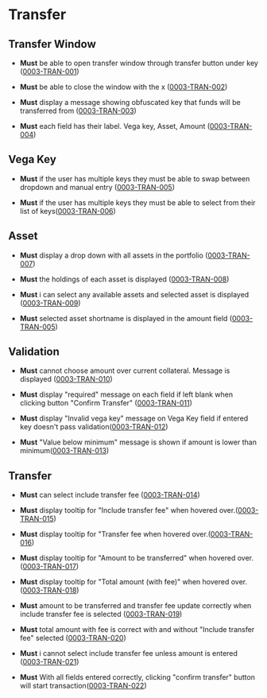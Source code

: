 # Transfer


## Transfer Window
- **Must** be able to open transfer window through transfer button under key ([0003-TRAN-001](#0003-TRAN-001))

- **Must** be able to close the window with the x ([0003-TRAN-002](#0003-TRAN-002))

- **Must** display a message showing obfuscated key that funds will be transferred from ([0003-TRAN-003](#0003-TRAN-003))

- **Must** each field has their label. Vega key, Asset, Amount ([0003-TRAN-004](#0003-TRAN-004))


## Vega Key

- **Must** 
if the user has multiple keys they must be able to swap between dropdown and manual entry ([0003-TRAN-005](#0003-TRAN-005))

- **Must** 
if the user has multiple keys they must be able to select from their list of keys([0003-TRAN-006](#0003-TRAN-006))

## Asset
- **Must** display a drop down with all assets in the portfolio ([0003-TRAN-007](#0003-TRAN-007))

- **Must** the holdings of each asset is displayed ([0003-TRAN-008](#0003-TRAN-008))

- **Must** i can select any available assets and selected asset is displayed ([0003-TRAN-009](#0003-TRAN-009))

- **Must** selected asset shortname is displayed in the amount field ([0003-TRAN-005](#0003-TRAN-005))


## Validation
- **Must** cannot choose amount over current collateral. Message is displayed ([0003-TRAN-010](#0003-TRAN-010))

- **Must** display "required" message on each field if left blank when clicking button "Confirm Transfer" ([0003-TRAN-011](#0003-TRAN-011))

- **Must** display "Invalid vega key" message on Vega Key field if entered key doesn't pass validation([0003-TRAN-012](#0003-TRAN-012))

- **Must** "Value below minimum" message is shown if amount is lower than minimum([0003-TRAN-013](#0003-TRAN-013))


## Transfer
- **Must** can select include transfer fee ([0003-TRAN-014](#0003-TRAN-014))

- **Must** display tooltip for "Include transfer fee" when hovered over.([0003-TRAN-015](#0003-TRAN-015))

- **Must** display tooltip for "Transfer fee when hovered over.([0003-TRAN-016](#0003-TRAN-016))

- **Must** display tooltip for "Amount to be transferred" when hovered over.([0003-TRAN-017](#0003-TRAN-017))

- **Must** display tooltip for "Total amount (with fee)" when hovered over.([0003-TRAN-018](#0003-TRAN-018))

- **Must** amount to be transferred and transfer fee update correctly when include transfer fee is selected ([0003-TRAN-019](#0003-TRAN-019))

- **Must** total amount with fee is correct with and without "Include transfer fee" selected ([0003-TRAN-020](#0003-TRAN-020))

- **Must** i cannot select include transfer fee unless amount is entered ([0003-TRAN-021](#0003-TRAN-021))

- **Must** With all fields entered correctly, clicking "confirm transfer" button will start transaction([0003-TRAN-022](#0003-TRAN-022))